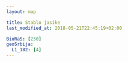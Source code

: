 ```yaml
---
layout: map

title: Stablo jasike
last_modified_at: 2018-05-21T22:45:19+02:00

BioRaS: [250]
geoSrbija:
  L1_182: [4]
---
```

